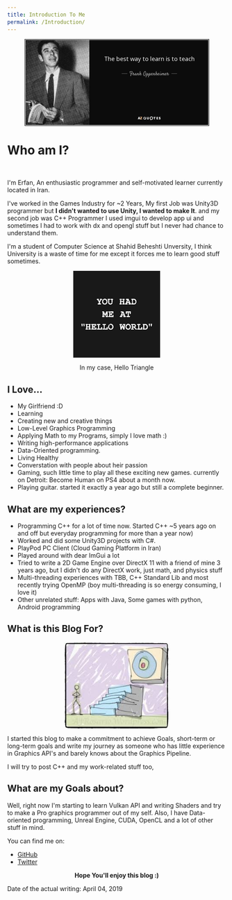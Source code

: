 ```yaml
---
title: Introduction To Me
permalink: /Introduction/
---
```


<p align="center">
<img src="https://raw.githubusercontent.com/Erfan-Ahmadi/erfan-ahmadi.github.io/master/images/Introduction/teach2.jpg" align="center" alt="" height="200" hspace="20"/>
</p>

# Who am I? 

<p align="center">
<img src="https://avatars0.githubusercontent.com/u/10983665?s=400&u=8e7ec11b2e3ab1ed96ee4103e3ff16711e2316b4&v=4" align="center" alt="" height="250" hspace="20"/>
</p>

I'm Erfan,
An enthusiastic programmer and self-motivated learner currently located in Iran.

I've worked in the Games Industry for ~2 Years, My first Job was Unity3D programmer but **I didn't wanted to use Unity, I wanted to make It**.
and my second job was C++ Programmer I used imgui to develop app ui and sometimes I had to work with dx and opengl stuff but I never had chance to understand them.


I'm a student of Computer Science at Shahid Beheshti Unversity, I think University is a waste of time for me except it forces me to learn good stuff sometimes.

<p align="center">
<img src="https://raw.githubusercontent.com/Erfan-Ahmadi/erfan-ahmadi.github.io/master/images/Introduction/download.png" align="center" alt="" height="200" hspace="20"/>
</p>
<p align="center">
In my case, Hello Triangle
</p>



## I Love...
- My Girlfriend :D
- Learning 
- Creating new and creative things
- Low-Level Graphics Programming
- Applying Math to my Programs, simply I love math :) 
- Writing high-performance applications 
- Data-Oriented programming.
- Living Healthy
- Converstation with people about heir passion
- Gaming, such little time to play all these exciting new games. currently on Detroit: Become Human on PS4 about a month now.
- Playing guitar. started it exactly a year ago but still a complete beginner.

## What are my experiences?
- Programming C++ for a lot of time now. Started  C++ ~5 years ago on and off but everyday programming for more than a year now)
- Worked and did some Unity3D projects with C#.
- PlayPod PC Client (Cloud Gaming Platform in Iran)
- Played around with dear ImGui a lot
- Tried to write a 2D Game Engine over DirectX 11 with a friend of mine 3 years ago, but I didn't do any DirectX work, just math, and physics stuff
- Multi-threading experiences with TBB, C++ Standard Lib and most recently trying OpenMP (boy multi-threading is so energy consuming, I love it)
- Other unrelated stuff: Apps with Java, Some games with python, Android programming

## What is this Blog For? 

<p align="center">
<img src="https://raw.githubusercontent.com/Erfan-Ahmadi/erfan-ahmadi.github.io/master/images/Introduction/images.jpg" align="center" alt="" height="200" hspace="20"/>
</p>

I started this blog to make a commitment to achieve Goals, short-term or long-term goals and write my journey as someone who has little experience in Graphics API's and barely knows about the Graphics Pipeline.

I will try to post C++ and my work-related stuff too,

## What are my Goals about?

Well, right now I'm starting to learn Vulkan API and writing Shaders and try to make a Pro graphics programmer out of my self. Also, I have Data-oriented programming, Unreal Engine, CUDA, OpenCL and a lot of other stuff in mind.

You can find me on:
- [GitHub](https://github.com/Erfan-Ahmadi)
- [Twitter](https://twitter.com/ahmadierfan999)
<p align="center">
<b>
 Hope You'll enjoy this blog :)
</b>
</p>


Date of the actual writing: April 04, 2019
